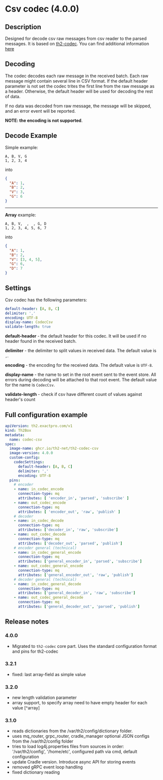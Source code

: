 # Csv codec (4.0.0)
## Description
Designed for decode csv raw messages from csv reader to the parsed messages.
It is based on [th2-codec](https://github.com/th2-net/th2-codec).
You can find additional information [here](https://github.com/th2-net/th2-codec/blob/master/README.md)

## Decoding

The codec decodes each raw message in the received batch.
Each raw message might contain several line in CSV format.
If the default header parameter is not set the codec trites the first line from the raw message as a header.
Otherwise, the default header will be used for decoding the rest of data.

If no data was decoded from raw message, the message will be skipped, and an error event will be reported.

**NOTE: the encoding is not supported**.

## Decode Example

Simple example: 

```text
A, B, V, G
1, 2, 3, 4
```

into

```json
{
  "A": 1,
  "B": 2,
  "V": 3,
  "G": 6
}
```

***

**Array** example:

```text
A, B, V,  ,  , G, D
1, 2, 3, 4, 5, 6, 7
```

into

```json
{
  "A": 1,
  "B": 2,
  "V": [3, 4, 5],
  "G": 6,
  "D": 7
}
```

## Settings
Csv codec has the following parameters:

```yaml
default-header: [A, B, C]
delimiter: ','
encoding: UTF-8
display-name: CodecCsv
validate-length: true
```
**default-header** - the default header for this codec. It will be used if no header found in the received batch.

**delimiter** - the delimiter to split values in received data. The default value is `,`.

**encoding** - the encoding for the received data. The default value is `UTF-8`.

**display-name** - the name to set in the root event sent to the event store. All errors during decoding will be attached to that root event.
The default value for the name is `CodecCsv`.

**validate-length** - check if csv have different count of values against header's count

## Full configuration example

```yaml
apiVersion: th2.exactpro.com/v1
kind: Th2Box
metadata:
  name: codec-csv
spec:
  image-name: ghcr.io/th2-net/th2-codec-csv
  image-version: 4.0.0
  custom-config:
    codecSettings:
      default-header: [A, B, C]
      delimiter: ','
      encoding: UTF-8
  pins:
    # encoder
    - name: in_codec_encode
      connection-type: mq
      attributes: [ 'encoder_in', 'parsed', 'subscribe' ]
    - name: out_codec_encode
      connection-type: mq
      attributes: [ 'encoder_out', 'raw', 'publish' ]
    # decoder
    - name: in_codec_decode
      connection-type: mq
      attributes: ['decoder_in', 'raw', 'subscribe']
    - name: out_codec_decode
      connection-type: mq
      attributes: ['decoder_out', 'parsed', 'publish']
    # encoder general (technical)
    - name: in_codec_general_encode
      connection-type: mq
      attributes: ['general_encoder_in', 'parsed', 'subscribe']
    - name: out_codec_general_encode
      connection-type: mq
      attributes: ['general_encoder_out', 'raw', 'publish']
    # decoder general (technical)
    - name: in_codec_general_decode
      connection-type: mq
      attributes: ['general_decoder_in', 'raw', 'subscribe']
    - name: out_codec_general_decode
      connection-type: mq
      attributes: ['general_decoder_out', 'parsed', 'publish']
```

## Release notes

### 4.0.0

+ Migrated to `th2-codec` core part. Uses the standard configuration format and pins for th2-codec

### 3.2.1

+ fixed: last array-field as simple value

### 3.2.0

+ new length validation parameter
+ array support, to specify array need to have empty header for each value [^array]

### 3.1.0

+ reads dictionaries from the /var/th2/config/dictionary folder.
+ uses mq_router, grpc_router, cradle_manager optional JSON configs from the /var/th2/config folder
+ tries to load log4j.properties files from sources in order: '/var/th2/config', '/home/etc', configured path via cmd, default configuration
+ update Cradle version. Introduce async API for storing events
+ removed gRPC event loop handling
+ fixed dictionary reading
